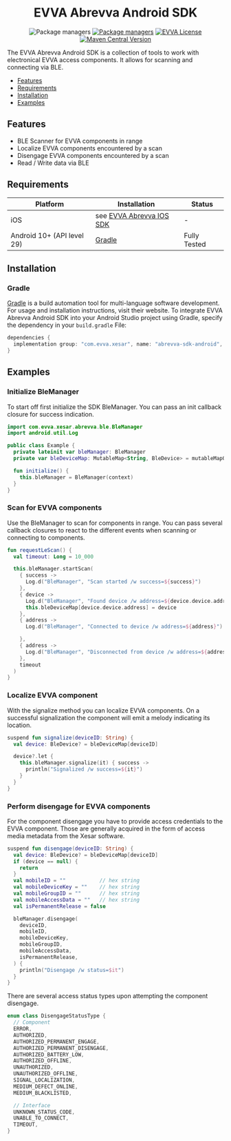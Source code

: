 <p align="center">
  <h1 align="center">EVVA Abrevva Android SDK</h1>
</p>

<p align="center">
  <a><img src="https://img.shields.io/github/v/tag/evva-sfw/abrevva-sdk-android?color=fce500" alt="Package managers"></a>
  <a href="#quick-start"><img src="https://img.shields.io/badge/package-Gradle-fce500?logo=Gradle&logoColor=209BC4" alt="Package managers"></a>
  <a href="LICENSE"><img src="https://img.shields.io/badge/license-EVVA_License-yellow.svg?color=fce500&logo=data:image/svg+xml;base64,PCEtLSBHZW5lcmF0ZWQgYnkgSWNvTW9vbi5pbyAtLT4KPHN2ZyB2ZXJzaW9uPSIxLjEiIHhtbG5zPSJodHRwOi8vd3d3LnczLm9yZy8yMDAwL3N2ZyIgd2lkdGg9IjY0MCIgaGVpZ2h0PSIxMDI0IiB2aWV3Qm94PSIwIDAgNjQwIDEwMjQiPgo8ZyBpZD0iaWNvbW9vbi1pZ25vcmUiPgo8L2c+CjxwYXRoIGZpbGw9IiNmY2U1MDAiIGQ9Ik02MjIuNDIzIDUxMS40NDhsLTMzMS43NDYtNDY0LjU1MmgtMjg4LjE1N2wzMjkuODI1IDQ2NC41NTItMzI5LjgyNSA0NjYuNjY0aDI3NS42MTJ6Ij48L3BhdGg+Cjwvc3ZnPgo=" alt="EVVA License"></a>
  <a href="https://central.sonatype.com/artifact/com.evva.xesar/abrevva-sdk-android"><img alt="Maven Central Version" src="https://img.shields.io/maven-central/v/com.evva.xesar/abrevva-sdk-android"></a>
</p>

The EVVA Abrevva Android SDK is a collection of tools to work with electronical EVVA access components. It allows for scanning and connecting via BLE.

- [Features](#features)
- [Requirements](#requirements)
- [Installation](#installation)
- [Examples](#examples)

## Features

- BLE Scanner for EVVA components in range
- Localize EVVA components encountered by a scan
- Disengage EVVA components encountered by a scan
- Read / Write data via BLE

## Requirements

| Platform                   | Installation                                                                      | Status       |
| -------------------------- | --------------------------------------------------------------------------------- | ------------ |
| iOS                        | see [EVVA Abrevva IOS SDK](https://github.com/evva-sfw/abrevva-sdk-ios-pod-specs) | -            |
| Android 10+ (API level 29) | [Gradle](#Gradle)                                                                 | Fully Tested |

## Installation

### Gradle

[Gradle](https://gradle.org/) is a build automation tool for multi-language software development. For usage and installation instructions, visit their website. To integrate EVVA Abrevva Android SDK into your Android Studio project using Gradle, specify the dependency in your `build.gradle` File:

```gradle
dependencies {
  implementation group: "com.evva.xesar", name: "abrevva-sdk-android", version: "1.0.18"
}
```

## Examples

### Initialize BleManager

To start off first initialize the SDK BleManager. You can pass an init callback closure for success indication.

```kotlin
import com.evva.xesar.abrevva.ble.BleManager
import android.util.Log

public class Example {
  private lateinit var bleManager: BleManager
  private var bleDeviceMap: MutableMap<String, BleDevice> = mutableMapOf()

  fun initialize() {
    this.bleManager = BleManager(context)
  }
}
```

### Scan for EVVA components

Use the BleManager to scan for components in range. You can pass several callback closures to react to the different events when scanning or connecting to components.

```kotlin
fun requestLeScan() {
  val timeout: Long = 10_000

  this.bleManager.startScan(
    { success ->
      Log.d("BleManager", "Scan started /w success=${success}")
    },
    { device ->
      Log.d("BleManager", "Found device /w address=${device.device.address}")
      this.bleDeviceMap[device.device.address] = device
    },
    { address ->
      Log.d("BleManager", "Connected to device /w address=${address}")

    },
    { address ->
      Log.d("BleManager", "Disconnected from device /w address=${address}")
    },
    timeout
  )
}
```

### Localize EVVA component

With the signalize method you can localize EVVA components. On a successful signalization the component will emit a melody indicating its location.

```kotlin
suspend fun signalize(deviceID: String) {
  val device: BleDevice? = bleDeviceMap[deviceID]

  device?.let {
    this.bleManager.signalize(it) { success ->
      println("Signalized /w success=${it}")
    }
  }
}
```

### Perform disengage for EVVA components

For the component disengage you have to provide access credentials to the EVVA component. Those are generally acquired in the form of access media metadata from the Xesar software.

```kotlin
suspend fun disengage(deviceID: String) {
  val device: BleDevice? = bleDeviceMap[deviceID]
  if (device == null) {
    return
  }
  val mobileID = ""           // hex string
  val mobileDeviceKey = ""    // hex string
  val mobileGroupID = ""      // hex string
  val mobileAccessData = ""   // hex string
  val isPermanentRelease = false

  bleManager.disengage(
    deviceID,
    mobileID,
    mobileDeviceKey,
    mobileGroupID,
    mobileAccessData,
    isPermanentRelease,
  ) {
    println("Disengage /w status=$it")
  }
}
```

There are several access status types upon attempting the component disengage.

```kotlin
enum class DisengageStatusType {
  // Component
  ERROR,
  AUTHORIZED,
  AUTHORIZED_PERMANENT_ENGAGE,
  AUTHORIZED_PERMANENT_DISENGAGE,
  AUTHORIZED_BATTERY_LOW,
  AUTHORIZED_OFFLINE,
  UNAUTHORIZED,
  UNAUTHORIZED_OFFLINE,
  SIGNAL_LOCALIZATION,
  MEDIUM_DEFECT_ONLINE,
  MEDIUM_BLACKLISTED,

  // Interface
  UNKNOWN_STATUS_CODE,
  UNABLE_TO_CONNECT,
  TIMEOUT,
}
```
